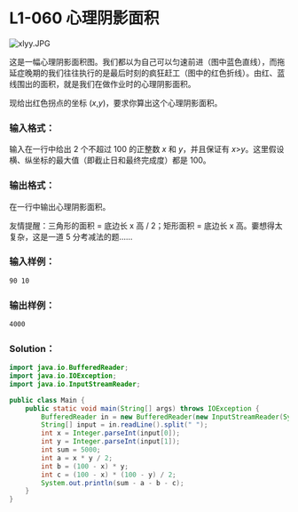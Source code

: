 # L1-060 心理阴影面积

![xlyy.JPG](https://images.ptausercontent.com/80a1c6dc-7d5f-4726-ae03-fbb6e8bfe1a5.JPG)

这是一幅心理阴影面积图。我们都以为自己可以匀速前进（图中蓝色直线），而拖延症晚期的我们往往执行的是最后时刻的疯狂赶工（图中的红色折线）。由红、蓝线围出的面积，就是我们在做作业时的心理阴影面积。

现给出红色拐点的坐标 (_x_,_y_)，要求你算出这个心理阴影面积。

### 输入格式：

输入在一行中给出 2 个不超过 100 的正整数 _x_ 和 _y_，并且保证有 _x_>_y_。这里假设横、纵坐标的最大值（即截止日和最终完成度）都是 100。

### 输出格式：

在一行中输出心理阴影面积。

友情提醒：三角形的面积 = 底边长 x 高 / 2；矩形面积 = 底边长 x 高。嫑想得太复杂，这是一道 5 分考减法的题……

### 输入样例：

```tex
90 10
```

### 输出样例：

```tex
4000
```

### Solution：

```java
import java.io.BufferedReader;
import java.io.IOException;
import java.io.InputStreamReader;

public class Main {
    public static void main(String[] args) throws IOException {
        BufferedReader in = new BufferedReader(new InputStreamReader(System.in));
        String[] input = in.readLine().split(" ");
        int x = Integer.parseInt(input[0]);
        int y = Integer.parseInt(input[1]);
        int sum = 5000;
        int a = x * y / 2;
        int b = (100 - x) * y;
        int c = (100 - x) * (100 - y) / 2;
        System.out.println(sum - a - b - c);
    }
}
```
